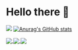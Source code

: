 # Hello there 👋

![](https://github.com/halfrost/halfrost/blob/master/icons/header_.png)
[![Anurag's GitHub stats](https://github-readme-stats.vercel.app/api?username=L2ksy0d&show_icons=true&theme=onedark)](https://github.com/anuraghazra/github-readme-stats)<br />

<a href="https://github.com/anuraghazra/github-readme-stats">
  <img align="center" src="https://github-readme-stats.vercel.app/api/pin/?username=L2ksy0d&repo=Code-Audit&theme=calm" />
</a>

<a href="https://github.com/anuraghazra/github-readme-stats">
  <img align="center" src="https://github-readme-stats.vercel.app/api/pin/?username=L2ksy0d&repo=Yara-rules-collect&theme=calm" />
</a>

<a href="https://github.com/anuraghazra/github-readme-stats">
  <img align="center" src="https://github-readme-stats.vercel.app/api/pin/?username=L2ksy0d&repo=Webshell-Sample&theme=calm" />
</a>
